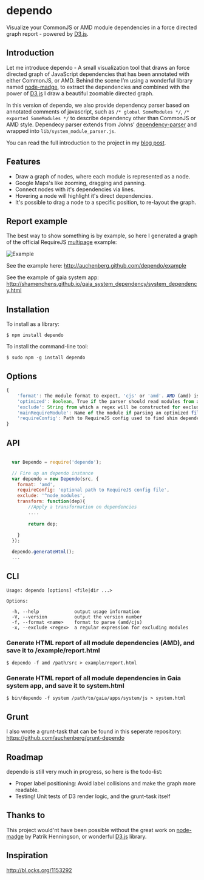dependo
===========

Visualize your CommonJS or AMD module dependencies in a force directed graph report - powered by [D3.js](http://d3js.org/).

Introduction
-------------

Let me introduce dependo - A small visualization tool that draws an force directed graph of JavaScript dependencies that has been annotated with either CommonJS, or AMD. Behind the scene I’m using a wonderful library named [node-madge](https://github.com/pahen/node-madge/), to extract the dependencies and combined with the power of [D3.js](http://d3js.org/) I draw a beautiful zoomable directed graph.

In this version of dependo, we also provide dependency parser based on annotated comments of javascript, such as `/* global SomeModules */`, `/* exported SomeModules */` to describe dependency other than CommonJS or AMD style. Dependecy parser extends from Johns' [dependency-parser](https://github.com/huchengtw-moz/dependency-parser) and wrapped into `lib/system_module_parser.js`.


You can read the full introduction to the project in my [blog post](http://blog.kenneth.io/blog/2013/04/01/visualize-your-javaScript-dependencies-with-dependo/).

Features
-------------
- Draw a graph of nodes, where each module is represented as a node.
- Google Maps's like zooming, dragging and panning.
- Connect nodes with it's dependencies via lines.
- Hovering a node will highlight it's direct dependencies.
- It's possible to drag a node to a specific position, to re-layout the graph.

Report example
-------

The best way to show something is by example, so here I generated a graph of the official RequireJS [multipage](https://github.com/requirejs/example-multipage) example:

![Example](https://raw.github.com/auchenberg/dependo/gh-pages/example/dependo.jpg)

See the example here: http://auchenberg.github.com/dependo/example

See the example of gaia system app: http://shamenchens.github.io/gaia_system_dependency/system_dependency.html

Installation
------------
To install as a library:

    $ npm install dependo

To install the command-line tool:

    $ sudo npm -g install dependo

Options
---

```JavaScript
{
    'format': The module format to expect, 'cjs' or 'amd'. AMD (amd) is the default format.
    'optimized': Boolean, True if the parser should read modules from a optimized file (r.js). Defaults to false.
    'exclude': String from which a regex will be constructed for excluding files from the scan.
    'mainRequireModule': Name of the module if parsing an optimized file (r.js), where the main file used require() instead of define. Defaults to ''.
    'requireConfig': Path to RequireJS config used to find shim dependencies and path aliases. Not used by default.
}
```

API
---
```JavaScript

  var Dependo = require('dependo');

  // Fire up an dependo instance
  var dependo = new Dependo(src, {
    format: 'amd',
    requireConfig: 'optional path to RequireJS config file',
    exclude: '^node_modules',
    transform: function(dep){
        //Apply a transformation on dependencies 
        ....
        
        return dep;
        
    }
  });

  dependo.generateHtml();
  ...
```

CLI
---
    Usage: dependo [options] <file|dir ...>

    Options:

      -h, --help             output usage information
      -V, --version          output the version number
      -f, --format <name>    format to parse (amd/cjs)
      -x, --exclude <regex>  a regular expression for excluding modules

### Generate HTML report of all module dependencies (AMD), and save it to /example/report.html

    $ dependo -f amd /path/src > example/report.html
    
### Generate HTML report of all module dependencies in Gaia system app, and save it to system.html

    $ bin/dependo -f system /path/to/gaia/apps/system/js > system.html
    
Grunt
-----
I also wrote a grunt-task that can be found in this seperate repository: https://github.com/auchenberg/grunt-dependo

Roadmap
-------
dependo is still very much in progress, so here is the todo-list:

- Proper label positioning: Avoid label collisions and make the graph more readable.
- Testing! Unit tests of D3 render logic, and the grunt-task itself

Thanks to
-----------
This project would'nt have been possible without the great work on [node-madge](https://github.com/pahen/node-madge/) by Patrik Henningson, or wonderful [D3.js](http://d3js.org/) library. 


Inspiration
-----------
http://bl.ocks.org/1153292



